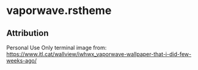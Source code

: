 # vaporwave.rstheme

## Attribution
Personal Use Only terminal image from: https://www.itl.cat/wallview/iwhwx_vaporwave-wallpaper-that-i-did-few-weeks-ago/
